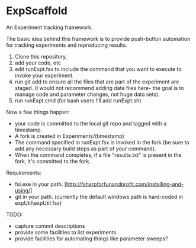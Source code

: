 # ExpScaffold
An Experiment tracking framework.

The basic idea behind this framework is to provide push-button automation for tracking experiments and reproducing results.
  1. Clone this repository, 
  2. add your code, etc
  3. edit runExpt.fsx to include the command that you want to execute to invoke your experiment.
  4. run git add to ensure all the files that are part of the experiment are staged. (I would not recommend adding data files here- the goal is to manage code and parameter changes, not huge data sets).
  4. run runExpt.cmd (for bash users I'll add runExpt.sh)

Now a few things happen:
* your code is committed to the local git repo and tagged with a timestamp.
* A fork is created in Experiments/(timestamp)
* The command specified in runExpt.fsx is invoked in the fork (be sure to add any necessary build steps as part of your command).
* When the command completes, if a file "results.txt" is present in the fork, it's committed to the fork.

Requirements:
* fsi.exe in your path. [http://fsharpforfunandprofit.com/installing-and-using/]
* git in your path. (currently the default windows path is hard-coded in expUtil\expUtil.fsx)

TODO:
* capture commit descriptions
* provide some facilities to list experiments.
* provide facilities for automating things like parameter sweeps?
